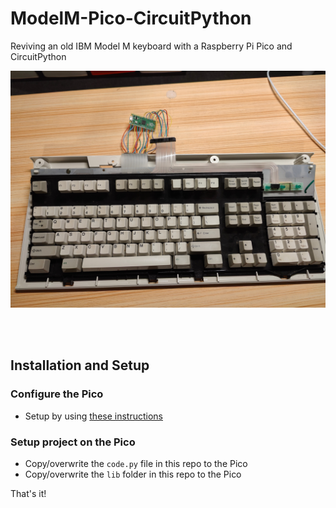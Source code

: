 # ModelM-Pico-CircuitPython

Reviving an old IBM Model M keyboard with a Raspberry Pi Pico and CircuitPython

![Keyboard wired up to the Pico](https://github.com/MasonStooksbury/ModelM-Pico-CircuitPython/blob/main/pictures/keyboard_wired_up.jpg?raw=true)

<br><br>

## Installation and Setup

### Configure the Pico
- Setup by using [these instructions](https://learn.adafruit.com/getting-started-with-raspberry-pi-pico-circuitpython/circuitpython)

### Setup project on the Pico
- Copy/overwrite the `code.py` file in this repo to the Pico
- Copy/overwrite the `lib` folder in this repo to the Pico

That's it!